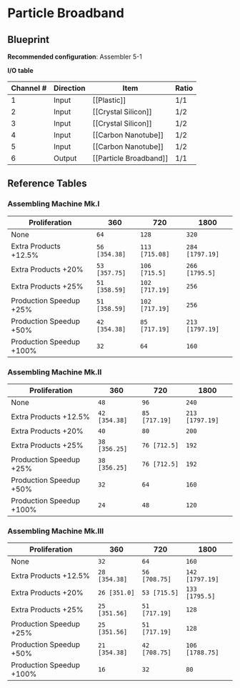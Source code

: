 # Particle Broadband

## Blueprint

**Recommended configuration**: Assembler 5-1

**I/O table**

| Channel # | Direction | Item                   | Ratio |
| --------- | --------- | ---------------------- | ----- |
| 1         | Input     | [[Plastic]]            | 1/1   |
| 2         | Input     | [[Crystal Silicon]]    | 1/2   |
| 3         | Input     | [[Crystal Silicon]]    | 1/2   |
| 4         | Input     | [[Carbon Nanotube]]    | 1/2   |
| 5         | Input     | [[Carbon Nanotube]]    | 1/2   |
| 6         | Output    | [[Particle Broadband]] | 1/1   |

## Reference Tables

### Assembling Machine Mk.I

| Proliferation            | 360           | 720            | 1800            |
| ------------------------ | ------------- | -------------- | --------------- |
| None                     | `64`          | `128`          | `320`           |
| Extra Products +12.5%    | `56 [354.38]` | `113 [715.08]` | `284 [1797.19]` |
| Extra Products +20%      | `53 [357.75]` | `106 [715.5]`  | `266 [1795.5]`  |
| Extra Products +25%      | `51 [358.59]` | `102 [717.19]` | `256`           |
| Production Speedup +25%  | `51 [358.59]` | `102 [717.19]` | `256`           |
| Production Speedup +50%  | `42 [354.38]` | `85 [717.19]`  | `213 [1797.19]` |
| Production Speedup +100% | `32`          | `64`           | `160`           |

### Assembling Machine Mk.II

| Proliferation            | 360           | 720           | 1800            |
| ------------------------ | ------------- | ------------- | --------------- |
| None                     | `48`          | `96`          | `240`           |
| Extra Products +12.5%    | `42 [354.38]` | `85 [717.19]` | `213 [1797.19]` |
| Extra Products +20%      | `40`          | `80`          | `200`           |
| Extra Products +25%      | `38 [356.25]` | `76 [712.5]`  | `192`           |
| Production Speedup +25%  | `38 [356.25]` | `76 [712.5]`  | `192`           |
| Production Speedup +50%  | `32`          | `64`          | `160`           |
| Production Speedup +100% | `24`          | `48`          | `120`           |

### Assembling Machine Mk.III

| Proliferation            | 360           | 720           | 1800            |
| ------------------------ | ------------- | ------------- | --------------- |
| None                     | `32`          | `64`          | `160`           |
| Extra Products +12.5%    | `28 [354.38]` | `56 [708.75]` | `142 [1797.19]` |
| Extra Products +20%      | `26 [351.0]`  | `53 [715.5]`  | `133 [1795.5]`  |
| Extra Products +25%      | `25 [351.56]` | `51 [717.19]` | `128`           |
| Production Speedup +25%  | `25 [351.56]` | `51 [717.19]` | `128`           |
| Production Speedup +50%  | `21 [354.38]` | `42 [708.75]` | `106 [1788.75]` |
| Production Speedup +100% | `16`          | `32`          | `80`            |
